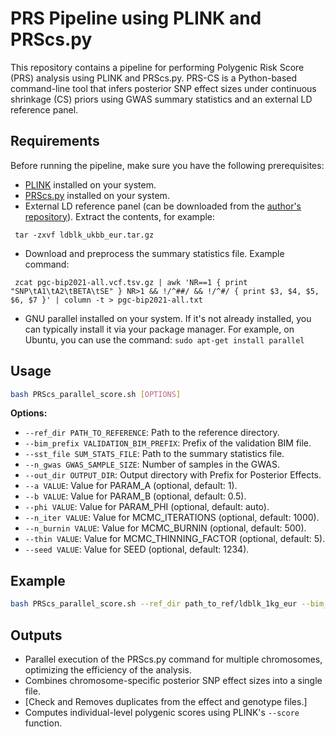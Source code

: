# PRS Pipeline using PLINK and PRScs.py

This repository contains a pipeline for performing Polygenic Risk Score (PRS) analysis using PLINK and PRScs.py. PRS-CS is a Python-based command-line tool that infers posterior SNP effect sizes under continuous shrinkage (CS) priors using GWAS summary statistics and an external LD reference panel.

## Requirements

Before running the pipeline, make sure you have the following prerequisites:

- [PLINK](https://www.cog-genomics.org/plink/) installed on your system.
- [PRScs.py](https://github.com/getian107/PRScs) installed on your system.
- External LD reference panel (can be downloaded from the [author's repository](https://personal.broadinstitute.org/hhuang//public//PRS-CSx/Reference)). Extract the contents, for example: 

` tar -zxvf ldblk_ukbb_eur.tar.gz`
- Download and preprocess the summary statistics file. Example command:

` zcat pgc-bip2021-all.vcf.tsv.gz | awk 'NR==1 { print "SNP\tA1\tA2\tBETA\tSE" } NR>1 && !/^##/ && !/^#/ { print $3, $4, $5, $6, $7 }' | column -t > pgc-bip2021-all.txt`
- GNU parallel installed on your system. If it's not already installed, you can typically install it via your package manager. For example, on Ubuntu, you can use the command: 
`sudo apt-get install parallel`
## Usage

```bash
bash PRScs_parallel_score.sh [OPTIONS]
```

**Options:**

- `--ref_dir PATH_TO_REFERENCE`: Path to the reference directory.
- `--bim_prefix VALIDATION_BIM_PREFIX`: Prefix of the validation BIM file.
- `--sst_file SUM_STATS_FILE`: Path to the summary statistics file.
- `--n_gwas GWAS_SAMPLE_SIZE`: Number of samples in the GWAS.
- `--out_dir OUTPUT_DIR`: Output directory with Prefix for Posterior Effects.
- `--a VALUE`: Value for PARAM_A (optional, default: 1).
- `--b VALUE`: Value for PARAM_B (optional, default: 0.5).
- `--phi VALUE`: Value for PARAM_PHI (optional, default: auto).
- `--n_iter VALUE`: Value for MCMC_ITERATIONS (optional, default: 1000).
- `--n_burnin VALUE`: Value for MCMC_BURNIN (optional, default: 500).
- `--thin VALUE`: Value for MCMC_THINNING_FACTOR (optional, default: 5).
- `--seed VALUE`: Value for SEED (optional, default: 1234).

## Example

```bash
bash PRScs_parallel_score.sh --ref_dir path_to_ref/ldblk_1kg_eur --bim_prefix validation --sst_file path_to_sumstats/sumstats.txt --n_gwas 1000 --out_dir path_to_output/prefix 
```

## Outputs
- Parallel execution of the PRScs.py command for multiple chromosomes, optimizing the efficiency of the analysis.
- Combines chromosome-specific posterior SNP effect sizes into a single file.
- [Check and Removes duplicates from the effect and genotype files.]
- Computes individual-level polygenic scores using PLINK's `--score` function.

